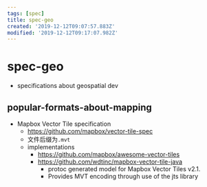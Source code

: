 ```yaml
---
tags: [spec]
title: spec-geo
created: '2019-12-12T09:07:57.883Z'
modified: '2019-12-12T09:17:07.982Z'
---
```


# spec-geo
- specifications about geospatial dev

## popular-formats-about-mapping
- Mapbox Vector Tile specification
    - https://github.com/mapbox/vector-tile-spec
    - 文件后缀为`.mvt`
    - implementations 
        - https://github.com/mapbox/awesome-vector-tiles
        - https://github.com/wdtinc/mapbox-vector-tile-java
            - protoc generated model for Mapbox Vector Tiles v2.1.
            - Provides MVT encoding through use of the jts library
